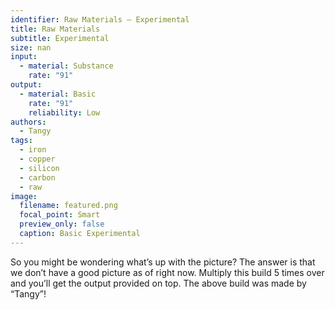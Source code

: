 ```yaml
---
identifier: Raw Materials – Experimental
title: Raw Materials
subtitle: Experimental
size: nan
input:
  - material: Substance
    rate: "91"
output:
  - material: Basic
    rate: "91"
    reliability: Low
authors:
  - Tangy
tags:
  - iron
  - copper
  - silicon
  - carbon
  - raw
image:
  filename: featured.png
  focal_point: Smart
  preview_only: false
  caption: Basic Experimental
---
```

So you might be wondering what’s up with the picture? The answer is that we don’t have a good picture as of right now. Multiply this build 5 times over and you’ll get the output provided on top. The above build was made by “Tangy”!